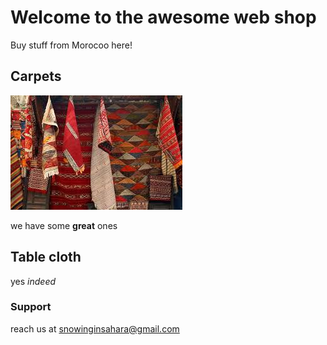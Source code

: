 # Welcome to the awesome web shop

Buy stuff from Morocoo here!

## Carpets
![useful image](/assets/carpet.jpg)

we have some **great** ones

## Table cloth

yes _indeed_

### Support

reach us at snowinginsahara@gmail.com
